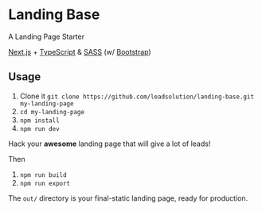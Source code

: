 # Landing Base
A Landing Page Starter

[Next.js](https://nextjs.org/) + [TypeScript](https://www.typescriptlang.org/) & [SASS](https://sass-lang.com/) (w/ [Bootstrap](https://getbootstrap.com/))

## Usage

1. Clone it `git clone https://github.com/leadsolution/landing-base.git my-landing-page`
1. `cd my-landing-page`
1. `npm install`
1. `npm run dev`

Hack your **awesome** landing page that will give a lot of leads!

Then

1. `npm run build`
1. `npm run export`

The `out/` directory is your final-static landing page, ready for production.
